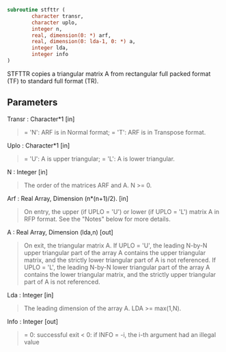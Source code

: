 ```fortran
subroutine stfttr (
		character transr,
		character uplo,
		integer n,
		real, dimension(0: *) arf,
		real, dimension(0: lda-1, 0: *) a,
		integer lda,
		integer info
)
```

 STFTTR copies a triangular matrix A from rectangular full packed
 format (TF) to standard full format (TR).

## Parameters
Transr : Character*1 [in]
> = 'N':  ARF is in Normal format;
> = 'T':  ARF is in Transpose format.

Uplo : Character*1 [in]
> = 'U':  A is upper triangular;
> = 'L':  A is lower triangular.

N : Integer [in]
> The order of the matrices ARF and A. N >= 0.

Arf : Real Array, Dimension (n*(n+1)/2). [in]
> On entry, the upper (if UPLO = 'U') or lower (if UPLO = 'L')
> matrix A in RFP format. See the "Notes" below for more
> details.

A : Real Array, Dimension (lda,n) [out]
> On exit, the triangular matrix A.  If UPLO = 'U', the
> leading N-by-N upper triangular part of the array A contains
> the upper triangular matrix, and the strictly lower
> triangular part of A is not referenced.  If UPLO = 'L', the
> leading N-by-N lower triangular part of the array A contains
> the lower triangular matrix, and the strictly upper
> triangular part of A is not referenced.

Lda : Integer [in]
> The leading dimension of the array A.  LDA >= max(1,N).

Info : Integer [out]
> = 0:  successful exit
> < 0:  if INFO = -i, the i-th argument had an illegal value

